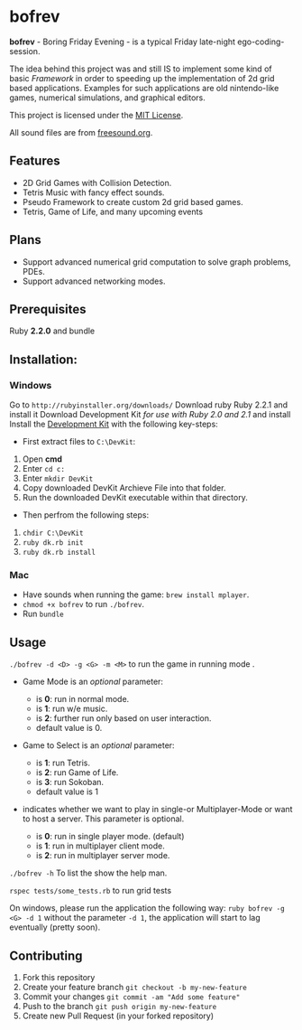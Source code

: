# bofrev

**bofrev** - Boring Friday Evening - is a typical Friday late-night ego-coding-session.

The idea behind this project was and still IS to implement some kind of basic _Framework_ in order to
speeding up the implementation of 2d grid based applications.
Examples for such applications are old nintendo-like games, numerical simulations, and graphical editors.

This project is licensed under the [MIT License](https://github.com/simplay/bofrev/blob/master/LICENSE).

All sound files are from [freesound.org](www.freesound.org).

## Features

+ 2D Grid Games with Collision Detection.
+ Tetris Music with fancy effect sounds.
+ Pseudo Framework to create custom 2d grid based games.
+ Tetris, Game of Life, and many upcoming events

## Plans

+ Support advanced numerical grid computation to solve graph problems, PDEs.
+ Support advanced networking modes.

## Prerequisites

Ruby **2.2.0** and bundle

## Installation:

### Windows 
Go to `http://rubyinstaller.org/downloads/`
Download ruby Ruby 2.2.1 and install it
Download Development Kit _for use with Ruby 2.0 and 2.1_ and install
Install the [Development Kit](https://forwardhq.com/help/installing-ruby-windows)
with the following key-steps: 

+ First extract files to `C:\DevKit`:

 1. Open **cmd**
 2. Enter `cd c:`
 3. Enter `mkdir DevKit`
 4. Copy downloaded DevKit Archieve File into that folder.
 5. Run the downloaded DevKit executable within that directory.

+ Then perfrom the following steps:

 1. `chdir C:\DevKit`
 2. `ruby dk.rb init`
 3. `ruby dk.rb install`

### Mac
+ Have sounds when running the game: `brew install mplayer`.
+ `chmod +x bofrev` to run `./bofrev`.
+ Run `bundle`

## Usage

`./bofrev -d <D> -g <G> -m <M>` to run the game **<G>** in running mode **<D>**.

+ Game Mode <D> is an _optional_ parameter:

  + <D> is **0**: run in normal mode.
  + <D> is **1**: run w/e music.
  + <D> is **2**: further run only based on user interaction.
  + default value is 0.

+ Game to Select <G> is an _optional_ parameter:

  + <D> is **1**: run Tetris.
  + <D> is **2**: run Game of Life.
  + <D> is **3**: run Sokoban.
  + default value is 1

+ <M> indicates whether we want to play in single-or Multiplayer-Mode or want to host a server. This parameter is optional.

  + <M> is **0**: run in single player mode. (default)
  + <M> is **1**: run in multiplayer client mode.
  + <M> is **2**: run in multiplayer server mode.

`./bofrev -h` To list the show the help man.

`rspec tests/some_tests.rb` to run grid tests

On windows, please run the application the following way:
`ruby bofrev -g <G> -d 1`
without the parameter `-d 1`, the application will start to lag eventually (pretty soon).

## Contributing

1. Fork this repository
2. Create your feature branch `git checkout -b my-new-feature`
3. Commit your changes `git commit -am "Add some feature"`
4. Push to the branch `git push origin my-new-feature`
5. Create new Pull Request (in your forked repository)
